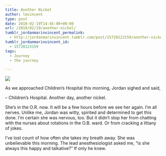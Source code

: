 ```yaml
---
title: Another Nickel
author: lmvincent
type: post
date: 2010-02-19T14:45:00+00:00
url: /2010/02/19/another-nickel/
tumblr_jordanmarinvincent_permalink:
  - http://jordanmarinvincent.tumblr.com/post/15728123159/another-nickel
tumblr_jordanmarinvincent_id:
  - 15728123159
tags:
  - Journey
  - the journey

---
```

<a href="http://www.jordanvincent.com/images/2010/02/p_800_600_8C5A5546-68C5-4AB2-B38B-568D58334CAE.jpeg" target="_blank" rel="noopener"><img src="http://media.tumblr.com/tumblr_lyvzbdWJTr1r5aaue.jpg" /></a>

As we approached Children&rsquo;s Hospital this morning, Jordan sighed and said,

&ndash; Children&rsquo;s Hospital. Another day, another nickel.

She&rsquo;s in the O.R. now. It will be a few hours before we see her again. I&rsquo;m all nerves. Unlike me, Jordan was witty, spirited and determined to get this done. I&rsquo;m certain she was nervous, too. But it didn&rsquo;t stop her from chatting with the nurses about rotations in the O.B. ward. Or from cracking a littany of jokes.

I&rsquo;ve lost count of how often she takes my breath away. She was unbelievable this morning. The lead anesthesiologist asked me, &ldquo;is she always this happy and talkative?&rdquo; If only he knew.